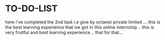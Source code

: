 # TO-DO-LIST
here i've completed the 2nd task i.e give by octanet private limited ... this is the best learning experience that ive got in this online internship .. this is very fruitful and best learning experience .. that for that...
